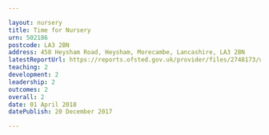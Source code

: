 ```yaml
---

layout: nursery
title: Time for Nursery
urn: 502186
postcode: LA3 2BN
address: 458 Heysham Road, Heysham, Morecambe, Lancashire, LA3 2BN
latestReportUrl: https://reports.ofsted.gov.uk/provider/files/2748173/urn/502186.pdf
teaching: 2
development: 2
leadership: 2
outcomes: 2
overall: 2
date: 01 April 2018 
datePublish: 20 December 2017

---
```

